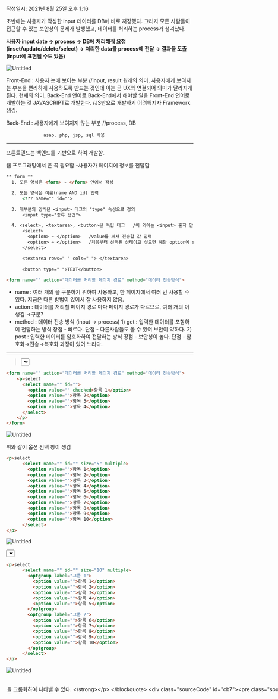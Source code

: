 # <form>
작성일시: 2021년 8월 25일 오후 1:16

초반에는 사용자가 작성한 input 데이터를 DB에 바로 저장했다.
그러자 모든 사람들이 접근할 수 있는 보안상의 문제가 발생했고,
데이터를 처리하는 process가 생겨났다.

**사용자 input date → process → DB에 처리해줘 요청(inset/update/delete/select)
 → 처리한 data를 process에 전달 → 결과물 도출(input에 표현될 수도 있음)**

![Untitled](form%20e5f9d0b6101149cba1e5cee37fd7ee45/Untitled.png)

Front-End : 사용자 눈에 보이는 부분  //input, result
                   원래의 의미, 사용자에게 보여지는 부분을 편리하게 사용하도록 만드는 것인데
                                         이는 곧 UX와 연결되어 의미가 달라지게 된다.
                   현재의 의미, Back-End 언어로 Back-End에서 해야할 일을 Front-End 언어로 개발하는 것
                                        JAVASCRIPT로 개발한다.  /JS만으로 개발하기 어려워지자 Framework 생김.

Back-End : 사용자에게 보여지지 않는 부분  //process, DB

                  asap. php, jsp, sql 사용

---

프론트엔드는 백엔드를 기반으로 하여 개발함.

웹 프로그래밍에서 <Form>은 꼭 필요함 -사용자가 페이지에 정보를 전달함

> **<Form>**
>

```html
** form **
  1. 모든 양식은 <form> ~ </form> 안에서 작성

  2. 모든 양식은 이름(name AND id) 입력
      <??? name="" id="">

  3. 대부분의 양식은 <input> 태그의 "type" 속성으로 정의
      <input type="종류 선언">

  4. <select>, <textarea>, <button>은 독립 태그   /이 외에는 <input> 혼자 만든다.
      <select>
        <option> ~ </option>   /value를 써서 전송할 값 입력
        <option> ~ </option>   /처음부터 선택된 상태이고 싶으면 해당 option에 selected 입력
      </select>

      <textarea rows=" " cols=" "> </textarea>

      <button type=" ">TEXT</button>
```

```html
<form name="" action="데이터를 처리할 페이지 경로" method="데이터 전송방식">
```

- name : 여러 개의 <form>을 구분하기 위하여 사용하고, 한 페이지에서 여러 번 사용할 수 있다.
            지금은 다른 방법이 있어서 잘 사용하지 않음.
- action : 데이터를 처리할 페이지 경로
             <form>마다 페이지 경로가 다르므로, 여러 개의 <form>이 생김 →구분?
- method : 데이터 전송 방식 (input → process)
               1) get : 입력한 데이터를 포함하여 전달하는 방식
                            장점 - 빠르다.
                            단점 - 다른사람들도 볼 수 있어 보안이 약하다.
               2) post : 입력한 데이터를 암호화하여 전달하는 방식
                             장점 - 보안성이 높다.
                             단점 - 암호화→전송→복호화 과정이 있어 느리다.

---

> **<select>**
>

```html
<form name="" action="데이터를 처리할 페이지 경로" method="데이터 전송방식">
    <p>select
      <select name="" id="">
        <option value="" checked>항목 1</option>
        <option value="">항목 2</option>
        <option value="">항목 3</option>
        <option value="">항목 4</option>
      </select>
    </p>
</form>
```

![Untitled](form%20e5f9d0b6101149cba1e5cee37fd7ee45/Untitled%201.png)

위와 같이 옵션 선택 창이 생김

```html
<p>select
      <select name="" id="" size="5" multiple>
        <option value="">항목 1</option>
        <option value="">항목 2</option>
        <option value="">항목 3</option>
        <option value="">항목 4</option>
        <option value="">항목 5</option>
        <option value="">항목 6</option>
        <option value="">항목 7</option>
        <option value="">항목 8</option>
        <option value="">항목 9</option>
        <option value="">항목 10</option>
      </select>
</p>
```

![Untitled](form%20e5f9d0b6101149cba1e5cee37fd7ee45/Untitled%202.png)

<select>에 속성 'size'를 적용하면 multiple 속성을 사용할 수 있어서
다중 옵션 선택이 가능하다.

```html
<p>select
      <select name="" id="" size="10" multiple>
        <optgroup label="그룹 1">
          <option value="">항목 1</option>
          <option value="">항목 2</option>
          <option value="">항목 3</option>
          <option value="">항목 4</option>
          <option value="">항목 5</option>
        </optgroup>
        <optgroup label="그룹 2">
          <option value="">항목 6</option>
          <option value="">항목 7</option>
          <option value="">항목 8</option>
          <option value="">항목 9</option>
          <option value="">항목 10</option>
        </optgroup>
      </select>
</p>
```

![Untitled](form%20e5f9d0b6101149cba1e5cee37fd7ee45/Untitled%203.png)

<optgroup>을 사용하면 <option>을 그룹화하여 나타낼 수 있다.

> **<textarea>**
>

```html
<p>textarea
      <textarea name="" id="" cols="30" rows="10">TEXT</textarea>
</p>
```

![Untitled](form%20e5f9d0b6101149cba1e5cee37fd7ee45/Untitled%204.png)

<textara>는 여러 줄을 입력할 수 있는 창으로 한 줄 입력칸은 <input>으로 작성한다.
'cols'는 가로로 들어가는 글자 수, 'rows'는 창의 높이를 표시한다.

---